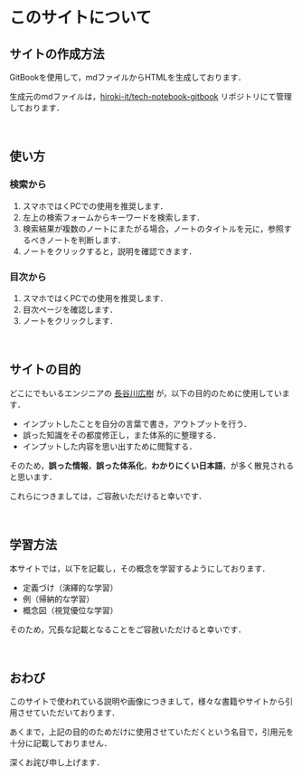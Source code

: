 # このサイトについて

## サイトの作成方法

GitBookを使用して，mdファイルからHTMLを生成しております．

生成元のmdファイルは，[hiroki-it/tech-notebook-gitbook](https://github.com/hiroki-it/tech-notebook-gitbook/tree/main/public) リポジトリにて管理しております．

<br>

## 使い方

### 検索から

1. スマホではくPCでの使用を推奨します．
2. 左上の検索フォームからキーワードを検索します．
3. 検索結果が複数のノートにまたがる場合，ノートのタイトルを元に，参照するべきノートを判断します．
4. ノートをクリックすると，説明を確認できます．

### 目次から

1. スマホではくPCでの使用を推奨します．
2. 目次ページを確認します．
3. ノートをクリックします．

<br>

## サイトの目的

どこにでもいるエンジニアの [長谷川広樹](https://hiroki-it.github.io/tech-notebook-gitbook/public/self_introduction.html) が，以下の目的のために使用しています．

- インプットしたことを自分の言葉で書き，アウトプットを行う．
- 誤った知識をその都度修正し，また体系的に整理する．
- インプットした内容を思い出すために閲覧する．

そのため，**誤った情報**，**誤った体系化**，**わかりにくい日本語**，が多く散見されると思います．

これらにつきましては，ご容赦いただけると幸いです．

<br>

## 学習方法

本サイトでは，以下を記載し，その概念を学習するようにしております．

- 定義づけ（演繹的な学習）
- 例（帰納的な学習）
- 概念図（視覚優位な学習）

そのため，冗長な記載となることをご容赦いただけると幸いです．

<br>

## おわび

このサイトで使われている説明や画像につきまして，様々な書籍やサイトから引用させていただいております．

あくまで，上記の目的のためだけに使用させていただくという名目で，引用元を十分に記載しておりません．

深くお詫び申し上げます．
